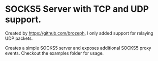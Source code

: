 # SOCKS5 Server with TCP and UDP support.

Created by https://github.com/brozeph, I only added support for relaying UDP packets.

Creates a simple SOCKS5 server and exposes additional SOCKS5 proxy events.
Checkout the examples folder for usage.
